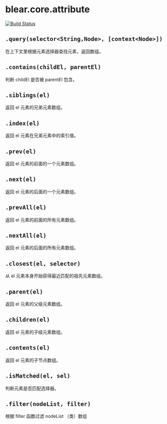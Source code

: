 # blear.core.attribute

[![Build Status][travis-img]][travis-url] 

[travis-img]: https://travis-ci.org/blearjs/blear.core.attribute.svg?branch=master
[travis-url]: https://travis-ci.org/blearjs/blear.core.attribute

## `.query(selector<String,Node>, [context<Node>])`
在上下文里根据元素选择器查找元素，返回数组。


## `.contains(childEl, parentEl)`
判断 childEl 是否被 parentEl 包含。


## `.siblings(el)`
返回 el 元素的兄弟元素数组。


## `.index(el)`
返回 el 元素在兄弟元素中的索引值。


## `.prev(el)`
返回 el 元素的前面的一个元素数组。


## `.next(el)`
返回 el 元素的后面的一个元素数组。


## `.prevAll(el)`
返回 el 元素的前面的所有元素数组。


## `.nextAll(el)`
返回 el 元素的后面的所有元素数组。



## `.closest(el, selector)`
从 el 元素本身开始获得最近匹配的祖先元素数组。


## `.parent(el)`
返回 el 元素的父级元素数组。


## `.children(el)`
返回 el 元素的子级元素数组。


## `.contents(el)`
返回 el 元素的子节点数组。



## `.isMatched(el, sel)`
判断元素是否匹配选择器。


## `.filter(nodeList, filter)`
根据 filter 函数过滤 nodeList （类）数组



